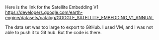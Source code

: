 Here is the link for the Satellite Embedding V1 https://developers.google.com/earth-engine/datasets/catalog/GOOGLE_SATELLITE_EMBEDDING_V1_ANNUAL 



The data set was too large to export to GitHub. I used VM, and I was not able to push it to Git hub. But the code is there.  
